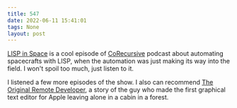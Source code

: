 ```yaml
---
title: 547
date: 2022-06-11 15:41:01
tags: None
layout: post
---
```


[LISP in Space](https://corecursive.com/lisp-in-space-with-ron-garret/) is a cool episode of [CoRecursive](https://corecursive.com/) podcast about automating spacecrafts with LISP, when the automation was just making its way into the field. I won't spoil too much, just listen to it.

I listened a few more episodes of the show. I also can recommend [The Original Remote Developer](https://corecursive.com/remote-developer/), a story of the guy who made the first graphical text editor for Apple leaving alone in a cabin in a forest.
